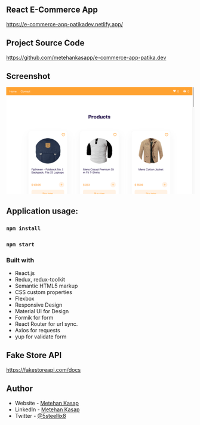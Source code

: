 ## React E-Commerce App

https://e-commerce-app-patikadev.netlify.app/

## Project Source Code

https://github.com/metehankasapp/e-commerce-app-patika.dev

## Screenshot

![ Project Screenshot](./screenshot.png)

## Application usage:

### `npm install`
### `npm start`


### Built with

- React.js
- Redux, redux-toolkit
- Semantic HTML5 markup
- CSS custom properties
- Flexbox
- Responsive Design
- Material UI for Design
- Formik for form
- React Router for url sync.
- Axios for requests
- yup for validate form

## Fake Store API

https://fakestoreapi.com/docs

## Author

- Website - [Metehan Kasap](https://metehannkasap.web.app)
- LinkedIn - [Metehan Kasap](https://www.linkedin.com/in/metehan-kasap-a0b021203/)
- Twitter - [@5steellix8](https://www.twitter.com/5steellix8)






